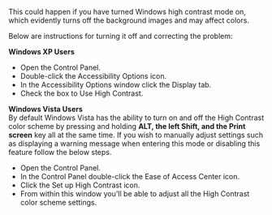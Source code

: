 This could happen if you have turned Windows high contrast mode on, which evidently turns off the background images and may affect colors.

Below are instructions for turning it off and correcting the problem:

**Windows XP Users**

*   Open the Control Panel.
*   Double-click the Accessibility Options icon.
*   In the Accessibility Options window click the Display tab.
*   Check the box to Use High Contrast.

**Windows Vista Users**  
By default Windows Vista has the ability to turn on and off the High Contrast color scheme by pressing and holding **ALT, the left Shift, and the Print screen** key all at the same time. If you wish to manually adjust settings such as displaying a warning message when entering this mode or disabling this feature follow the below steps.

*   Open the Control Panel.
*   In the Control Panel double-click the Ease of Access Center icon.
*   Click the Set up High Contrast icon.
*   From within this window you'll be able to adjust all the High Contrast color scheme settings.